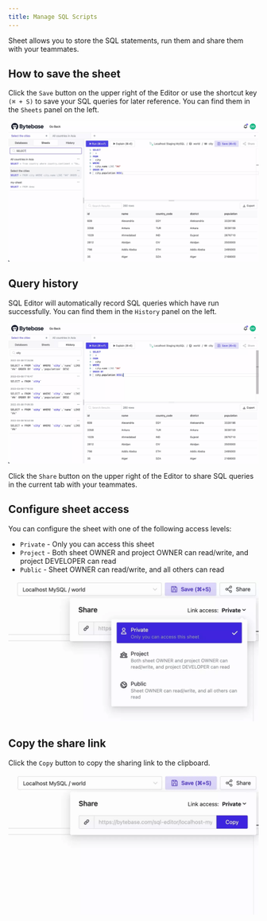 ```yaml
---
title: Manage SQL Scripts
---
```


Sheet allows you to store the SQL statements, run them and share them with your teammates.

## How to save the sheet

Click the `Save` button on the upper right of the Editor or use the shortcut key `(⌘ + S)` to save your SQL queries for later reference. You can find them in the `Sheets` panel on the left.

![Sheets](/static/docs/sql-editor-sheets.webp)

## Query history

SQL Editor will automatically record SQL queries which have run successfully. You can find them in the `History` panel on the left.

![History](/static/docs/sql-editor-history.webp)

Click the `Share` button on the upper right of the Editor to share SQL queries in the current tab with your teammates.

## Configure sheet access

You can configure the sheet with one of the following access levels:

- `Private` - Only you can access this sheet
- `Project` - Both sheet OWNER and project OWNER can read/write, and project DEVELOPER can read
- `Public` - Sheet OWNER can read/write, and all others can read

![Configure access](/static/docs/sql-editor-share-link-access.webp)

## Copy the share link

Click the `Copy` button to copy the sharing link to the clipboard.

![Copy the share link](/static/docs/sql-editor-share-popover.webp)
